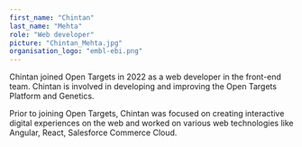 ```yaml
---
first_name: "Chintan"
last_name: "Mehta"
role: "Web developer"
picture: "Chintan_Mehta.jpg"
organisation_logo: "embl-ebi.png"
---
```


Chintan joined Open Targets in 2022 as a web developer in the front-end team. Chintan is involved in developing and improving the Open Targets Platform and Genetics.

Prior to joining Open Targets, Chintan was focused on creating interactive digital experiences on the web and worked on various web technologies like Angular, React, Salesforce Commerce Cloud.
